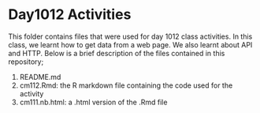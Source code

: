 # Day1012  Activities

This folder contains files that were used for day 1012 class activities. In this class, we learnt how to get data from a web page. We also learnt about API and HTTP. Below is a brief description of the files contained in this repository;

1. README.md
2. cm112.Rmd: the R markdown file containing the code used for the activity
3. cm111.nb.html: a .html version of the .Rmd file
